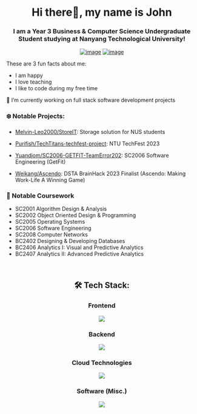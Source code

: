 <h1 align="center">Hi there👋, my name is John</h1>
<h3 align="center">I am a Year 3 Business & Computer Science Undergraduate Student studying at Nanyang Technological University!</h3>
<div align="center">

[![image](https://img.shields.io/badge/LinkedIn-0077B5?style=for-the-badge&logo=linkedin&logoColor=white)](www.linkedin.com/in/john-lim-zi-yang/)
[![image](https://img.shields.io/badge/Gmail-D14836?style=for-the-badge&logo=gmail&logoColor=white)](mailto:ziyangjohn@gmail.com)

  
</div>
These are 3 fun facts about me:

- I am happy
- I love teaching
- I like to code during my free time

🔭 I’m currently working on full stack software development projects

### ❄️ Notable Projects:

- [Melvin-Leo2000/StoreIT](https://github.com/Melvin-Leo2000/StoreIT): Storage solution for NUS students 

- [Purifish/TechTitans-techfest-project](https://github.com/Purifish/TechTitans-techfest-project): NTU TechFest 2023

- [Yuandjom/SC2006-GETFIT-TeamError202](https://github.com/Yuandjom/SC2006-GETFIT-TeamError202): SC2006 Software Engineering (GetFit)

- [Weikang/Ascendo](https://github.com/weikangg/Ascendo): DSTA BrainHack 2023 Finalist (Ascendo: Making Work-Life A Winning Game)

### 📖 Notable Coursework
- SC2001 Algorithm Design & Analysis
- SC2002 Object Oriented Design & Programming
- SC2005 Operating Systems
- SC2006 Software Engineering
- SC2008 Computer Networks
- BC2402 Designing & Developing Databases
- BC2406 Analytics I: Visual and Predictive Analytics
- BC2407 Analytics II: Advanced Predictive Analytics

<br />

<h2 align="center"> 🛠 Tech Stack:</h2>

<div align="center">
  <h3>Frontend</h3>
  <p>
    <a href="https://skillicons.dev">
      <img src="https://skillicons.dev/icons?i=html,css,js,react,bootstrap,materialui,angular" />
    </a>
  </p>
  <h3>Backend</h3>
  <p>
    <a href="https://skillicons.dev">
      <img src="https://skillicons.dev/icons?i=go,nodejs,express,mongodb,sqlite,postgres,firebase,mysql" />
    </a>
  </p>
  <h3>Cloud Technologies</h3>
  <p>
    <a href="https://skillicons.dev">
      <img src="https://skillicons.dev/icons?i=azure,aws,docker,kubernetes,dynamodb,ansible" />
    </a>
  </p>
<h3>Software (Misc.)</h3>
  <p>
    <a href="https://skillicons.dev">
      <img src="https://skillicons.dev/icons?i=linux,c,cpp,python,java,git,kafka" />
    </a>
  </p>
  <br />
</div>

